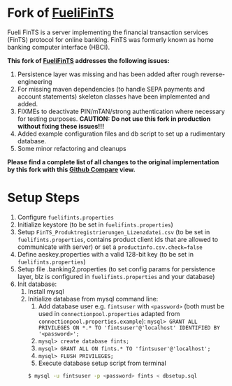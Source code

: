 # Fork of [FueliFinTS](https://github.com/petafuel/FueliFinTS)
Fueli FinTS is a server implementing the financial transaction services (FinTS) protocol for online banking. FinTS was formerly known as home banking computer interface (HBCI).

**This fork of [FueliFinTS](https://github.com/petafuel/FueliFinTS) addresses the following issues:**

1. Persistence layer was missing and has been added after rough reverse-engineering
2. For missing maven dependencies (to handle SEPA payments and account statements) skeleton classes have been implemented and added.
3. FIXMEs to deactivate PIN/mTAN/strong authentication where necessary for testing purposes. **CAUTION: Do not use this fork in production without fixing these issues!!!**
4. Added example configuration files and db script to set up a rudimentary database.
5. Some minor refactoring and cleanups

**Please find a complete list of all changes to the original implementation by this fork with this [Github Compare](https://github.com/drmartinberger/FueliFinTS/compare/main...petafuel:main) view.**

# Setup Steps

1. Configure `fuelifints.properties` 
2. Initialize keystore (to be set in `fuelifints.properties`)
3. Setup `FinTS_Produktregistrierungen_Lizenzdatei.csv` (to be set in `fuelifints.properties`, contains product client ids that are allowed to communicate with server) or set a `productinfo.csv.check=false` 
4. Define aeskey.properties with a valid 128-bit key (to be set in `fuelifints.properties`)
5. Setup file <blz>.banking2.properties (to set config params for persistence layer, blz is configured in `fuelifints.properties` and your database)
6. Init database:
   1. Install mysql
   2. Initialize database from mysql command line:
      1. Add database user e.g. `fintsuser` with `<password>` (both must be used in `connectionpool.properties` adapted from `connectionpool.properties.example`):
        `mysql> GRANT ALL PRIVILEGES ON *.* TO 'fintsuser'@'localhost' IDENTIFIED BY '<password>';`
      2. `mysql> create database fints;`
      3. `mysql> GRANT ALL ON fints.* TO 'fintsuser'@'localhost';` 
      4. `mysql> FLUSH PRIVILEGES;`
      5. Execute database setup script from terminal
      ```bash
      $ mysql -u fintsuser -p <password> fints < dbsetup.sql
      ``` 
